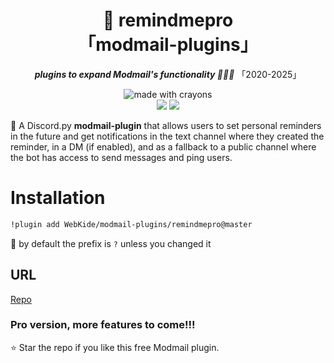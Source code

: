 <div align="center">
    <h1><b>💬 remindmepro</b>
        <br>「modmail-plugins」</h1>
    <p><b><i>plugins to expand Modmail's functionality 🍆💦🍑</i></b> 「2020-2025」</p>
    <img src="http://forthebadge.com/images/badges/made-with-crayons.svg?style=for-the-badge" alt="made with crayons"><br>
    <img src="https://img.shields.io/badge/python-v3.7+-12a4ff?style=for-the-badge&logo=python&logoColor=12a4ff">
    <img src="https://img.shields.io/badge/library-discord%2Epy%202%2Ex-ffbb10?style=for-the-badge&logo=discord">
</div>

🔸 A Discord.py **modmail-plugin** that allows users to set personal reminders in the future and get notifications in the text channel where they created the reminder, in a DM (if enabled), and as a fallback to a public channel where the bot has access to send messages and ping users.


# Installation
```bash
!plugin add WebKide/modmail-plugins/remindmepro@master
```

🔸 by default the prefix is `?` unless you changed it


## URL
[Repo](https://github.com/WebKide/modmail-plugins/tree/master/remindmepro)

### Pro version, more features to come!!!
⭐ Star the repo if you like this free Modmail plugin.
